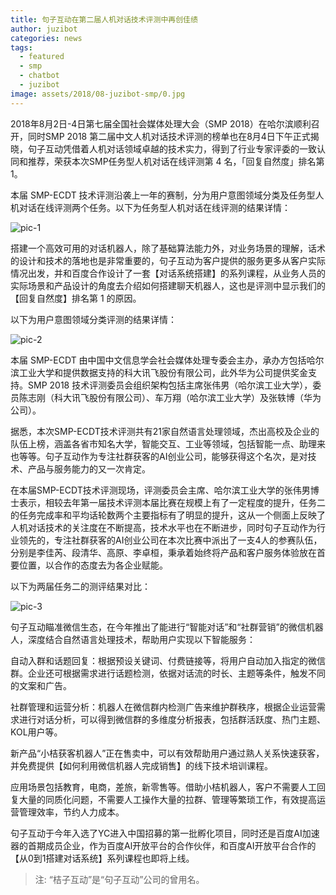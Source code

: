 ```yaml
---
title: 句子互动在第二届人机对话技术评测中再创佳绩
author: juzibot
categories: news
tags:
  - featured
  - smp
  - chatbot
  - juzibot
image: assets/2018/08-juzibot-smp/0.jpg
---
```


2018年8月2日-4日第七届全国社会媒体处理大会（SMP 2018）在哈尔滨顺利召开，同时SMP 2018 第二届中文人机对话技术评测的榜单也在8月4日下午正式揭晓，句子互动凭借着人机对话领域卓越的技术实力，得到了行业专家评委的一致认同和推荐，荣获本次SMP任务型人机对话在线评测第 4 名，「回复自然度」排名第 1。

本届 SMP-ECDT 技术评测沿袭上一年的赛制，分为用户意图领域分类及任务型人机对话在线评测两个任务。以下为任务型人机对话在线评测的结果详情：

![pic-1](/assets/2018/08-juzibot-smp/1.png)

搭建一个高效可用的对话机器人，除了基础算法能力外，对业务场景的理解，话术的设计和技术的落地也是非常重要的，句子互动为客户提供的服务更多从客户实际情况出发，并和百度合作设计了一套【对话系统搭建】的系列课程，从业务人员的实际场景和产品设计的角度去介绍如何搭建聊天机器人，这也是评测中显示我们的【回复自然度】排名第 1 的原因。

以下为用户意图领域分类评测的结果详情：

![pic-2](/assets/2018/08-juzibot-smp/2.png)

本届 SMP-ECDT 由中国中文信息学会社会媒体处理专委会主办，承办方包括哈尔滨工业大学和提供数据支持的科大讯飞股份有限公司，此外华为公司提供奖金支持。SMP 2018 技术评测委员会组织架构包括主席张伟男（哈尔滨工业大学），委员陈志刚（科大讯飞股份有限公司）、车万翔（哈尔滨工业大学）及张轶博（华为公司）。

据悉，本次SMP-ECDT技术评测共有21家自然语言处理领域，杰出高校及企业的队伍上榜，涵盖各省市知名大学，智能交互、工业等领域，包括智能一点、助理来也等等。句子互动作为专注社群获客的AI创业公司，能够获得这个名次，是对技术、产品与服务能力的又一次肯定。

在本届SMP-ECDT技术评测现场，评测委员会主席、哈尔滨工业大学的张伟男博士表示，相较去年第一届技术评测本届比赛在规模上有了一定程度的提升，任务二的任务完成率和平均话轮数两个主要指标有了明显的提升，这从一个侧面上反映了人机对话技术的关注度在不断提高，技术水平也在不断进步，同时句子互动作为行业领先的，专注社群获客的AI创业公司在本次比赛中派出了一支4人的参赛队伍，分别是李佳芮、段清华、高原、李卓桓，秉承着始终将产品和客户服务体验放在首要位置，以合作的态度去为各企业赋能。

以下为两届任务二的测评结果对比：

![pic-3](/assets/2018/08-juzibot-smp/3.png)

句子互动瞄准微信生态，在今年推出了能进行“智能对话”和“社群营销”的微信机器人，深度结合自然语言处理技术，帮助用户实现以下智能服务：

自动入群和话题回复：根据预设关键词、付费链接等，将用户自动加入指定的微信群。企业还可根据需求进行话题检测，依据对话流的时长、主题等条件，触发不同的文案和广告。

社群管理和运营分析：机器人在微信群内检测广告来维护群秩序，根据企业运营需求进行对话分析，可以得到微信群的多维度分析报表，包括群活跃度、热门主题、KOL用户等。

新产品“小桔获客机器人”正在售卖中，可以有效帮助用户通过熟人关系快速获客，并免费提供【如何利用微信机器人完成销售】的线下技术培训课程。

应用场景包括教育，电商，差旅，新零售等。借助小桔机器人，客户不需要人工回复大量的同质化问题，不需要人工操作大量的拉群、管理等繁琐工作，有效提高运营管理效率，节约人力成本。

句子互动于今年入选了YC进入中国招募的第一批孵化项目，同时还是百度AI加速器的首期成员企业，作为百度Al开放平台的合作伙伴，和百度AI开放平台合作的【从0到1搭建对话系统】系列课程也即将上线。

> 注: “桔子互动”是“句子互动”公司的曾用名。
